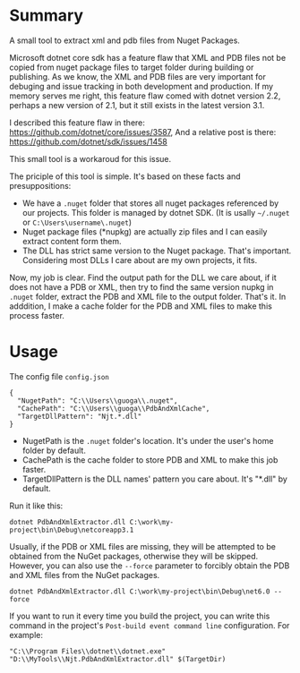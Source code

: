 # Summary
A small tool to extract xml and pdb files from Nuget Packages.

Microsoft dotnet core sdk has a feature flaw that XML and PDB files not be copied from nuget package files to target folder during building or publishing. As we know, the XML and PDB files are very important for debuging and issue tracking in both development and production. If my memory serves me right, this feature flaw comed with dotnet version 2.2, perhaps a new version of 2.1, but it still exists in the latest version 3.1.

I described this feature flaw in there: https://github.com/dotnet/core/issues/3587, And a relative post is there: https://github.com/dotnet/sdk/issues/1458

This small tool is a workaroud for this issue.

The priciple of this tool is simple. It's based on these facts and presuppositions:

- We have a ```.nuget``` folder that stores all nuget packages referenced by our projects. This folder is managed by dotnet SDK. (It is usally ```~/.nuget``` or ```C:\Users\username\.nuget```)
- Nuget package files (*nupkg) are actually zip files and I can easily extract content form them.
- The DLL has strict same version to the Nuget package. That's important. Considering most DLLs I care about are my own projects, it fits.

Now, my job is clear. Find the output path for the DLL we care about, if it does not have a PDB or XML, then try to find the same version nupkg in ```.nuget``` folder, extract the PDB and XML file to the output folder. That's it. In adddition, I make a cache folder for the PDB and XML files to make this process faster.

# Usage

The config file ```config.json```
```
{
  "NugetPath": "C:\\Users\\guoga\\.nuget",
  "CachePath": "C:\\Users\\guoga\\PdbAndXmlCache",
  "TargetDllPattern": "Njt.*.dll"
}
```
- NugetPath is the ```.nuget``` folder's location. It's under the user's home folder by default.
- CachePath is the cache folder to store PDB and XML to make this job faster.
- TargetDllPattern is the DLL names' pattern you care about. It's "*.dll" by default.

Run it like this:
```
dotnet PdbAndXmlExtractor.dll C:\work\my-project\bin\Debug\netcoreapp3.1
```

Usually, if the PDB or XML files are missing, they will be attempted to be obtained from the NuGet packages, otherwise they will be skipped. However, you can also use the `--force` parameter to forcibly obtain the PDB and XML files from the NuGet packages.
```
dotnet PdbAndXmlExtractor.dll C:\work\my-project\bin\Debug\net6.0 --force
```

If you want to run it every time you build the project, you can write this command in the project's ```Post-build event command line``` configuration. For example:
```
"C:\\Program Files\\dotnet\\dotnet.exe" "D:\\MyTools\\Njt.PdbAndXmlExtractor.dll" $(TargetDir)
```
